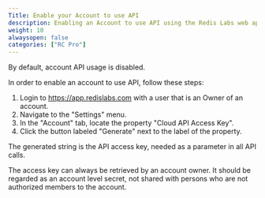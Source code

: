 ```yaml
---
Title: Enable your Account to use API
description: Enabling an Account to use API using the Redis Labs web application
weight: 10
alwaysopen: false
categories: ["RC Pro"]
---
```

By default, account API usage is disabled.

In order to enable an account to use API, follow these steps:

1. Login to <https://app.redislabs.com> with a user that is an Owner of an account.
1. Navigate to the "Settings" menu.
1. In the "Account" tab, locate the property "Cloud API Access Key".
1. Click the button labeled "Generate" next to the label of the property.

The generated string is the API access key, needed as a parameter in all API calls.

The access key can always be retrieved by an account owner. It should be regarded as an account level secret, not shared with persons who are not authorized members to the account.
